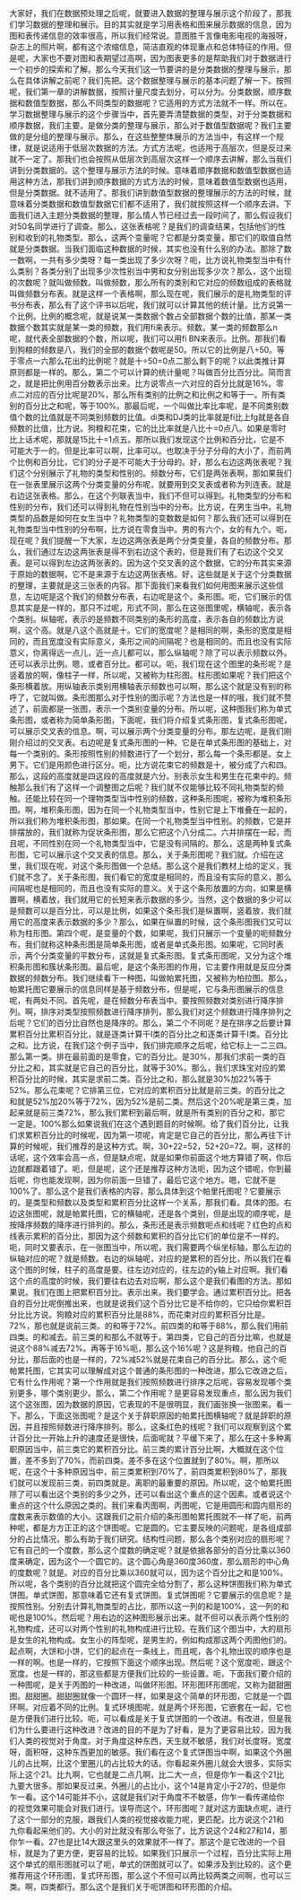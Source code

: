 大家好，我们在数据预处理之后呢，就要进入数据的整理与展示这个阶段了，那我们学习数据的整理和展示。目的其实就是学习用表格和图来展示数据的信息，因为图和表传递信息的效率很高，所以我们经常说。意图胜千言像电影电视的海报呀，杂志上的照片啊，都有这个浓缩信息，简洁直观的体现重点和总体特征的作用。但是呢，大家也不要对图和表期望过高啊，因为图表更多的是帮助我们对于数据进行一个初步的探索和了解。那么今天我们这一节要讲的是分类数据的整理与展示，那么在具体讲解之前呢？我们先把。这个数据整理与展示的基本问题了解一下。按照呢，我们第一章的讲解数据，按照计量尺度去划分，可以分为。分类数据，顺序数据和数值型数据，那么不同类型的数据呢？它适用的方式方法就不一样。所以在。学习数据整理与展示的这个步骤当中，首先要弄清楚数据的类型，对于分类数据和顺序数据，我们主要。是做分类的整理与展示，那么对于数值型数据呢？我们主要做的是分组的整理与展示。那么，在这些整整体展示的方法当中，有这样一个规律，就是说适用于低层次数据的方法。方式方法呢，也适用于高层次，但是反过来就不一定了。那我们也会按照从低层次到高层次这样一个顺序去讲解，那么当我们讲到分类数据的。这个整理与展示方法的时候。意味着顺序数据和数值型数据也适用这种方法，那我们讲到顺序数据的方式方法的时候，意味着数值型数据也适用，但是分类数据。就不适用了。那我们讲到数值型数据的整理展示的方法的时候，就意味着分类数据和数值型数据它们都不适用了，我们就按照这样一个顺序去讲。下面我们进入主题分类数据的整理，那么情人节已经过去一段时间了，那么假设我们对50名同学进行了调查。那么，这张表格呢？是我们的调查结果，包括他们的性别和收到的礼物类型。那么，这两个变量呢？它都是分类变量，那它们的取值自然就是分类数据。当我们面临这种数据的时候，其实也没有什么别的办法。那除了数一数啊，一共有多少类呀？每一类出现了多少次呀？呃，比方说礼物类型当中有什么类别？各类分别了出现多少次性别当中男和女分别出现多少次？那么，这个出现的次数呢？就叫做频数。叫做频数，那么所有的类别和它对应的频数组成的表格就叫做频数分布表。就是这样一个表格啊，那么现在呢，我们展示的是礼物类型的评书分布表，那么有了这个评书以后呢，我们就可以计算其他的统计量。比方说第一个比例。比例的概念呢，就是说某一类数据个数占全部数据个数的比值，那某一类数据个数其实就是某一类的频数，我们用fi来表示。频数。某一类的频数那么n呢，就代表全部数据的个数，所以呢，我们可以用fi BN来表示。比例。那我们看到狗粮的频数是八，我们的全部的数据个数呢是50。所以它的比例是八÷50。等于零点一六那么花出的比例呢？就是十÷50=0点二那么剩下的呢？以此类推计算原则都是一样的。那么，第二个可以计算的统计量呢？叫做百分比百分比。简而言之，就是把比例用百分数表示出来。比方说零点一六对应的百分比就是16%。零点二对应的百分比呢是20%，那么所有类别的比例之和比例之和等于一。所有类别的百分比之和呢，等于100%。那最后呢，一个叫做比率比率呢，是不同类别数值个数的比值就是不同类别频数的比值。di类和DJ类的比率就是fi比上fg就是各自频数的比值，比方说。狗粮和花束，它的比比率就是八比十=0点八。如果是零时比上话术呢，那就是15比十=1点五。那所以我们发现这个比例和百分比，它是不可能大于一的。但是比率可以啊，比率可以。也取决于分子分母的大小了，而前两个比例和百分比，它们的分子是不可能大于分母的。好，那么右边这两张表呢？我们这个分别展示了礼物的类型和性别的。频数分布，它们是两张表啊，那如果我们在一张表里展示这两个分类变量的分布呢，就要用到交叉表或者称为列连表。就是右边这张表格。那么，在这个列联表当中，我们不但可以得到。礼物类型的分布和性别的分布，我们还可以得到礼物在性别当中的分布。比方说，在男生当中。礼物类型的品数是如何在女生当中？礼物类型的变数数是如何？那么我们还可以得到在礼物类型当中性别的分布啊，比方说在零食当中。男的有六个，女的有九个。呃，现在呢？我们提醒一下大家，左边这两张表是两个分类变量，各自的频数分布。那么，我们通过左边这两张表是得不到右边这个表的，但是我们有了右边这个交叉表。是可以得到左边这两张表的。因为这个交叉表的这个数据，它的分布其实来源于原始的数据啊，它不是来源于左边这两张表格。好，这些就是关于这个分类数据的整理，主要就是这三张表的内容。那下面我们来看我们如何用图来展示这些信息，左边呢是这个我们的频数分布表，右边呢是这个。条形图。呃，它们展示的信息其实是是一样的，那只不过呢，形式不同，那么在这张图里呢，横轴呢，表示各个类别。纵轴呢，表示的是频数不同类别的条形的高度，表示各自的频数比方说啊，这个高。就是八这个高就是十。它们的宽度呢？是相同的啊，条形的宽度是相同的，而且宽度没有实际意义，条形之间的间隔呢？也是相同的。而且也没有实际意义，你离得远一点儿，近一点儿都可以，那么纵轴呢？除了可以表示频数以外。还可以表示比例。嗯，或者百分比。都可以。呃，我们现在这个图里的条形呢？是竖着放的啊，像柱子一样，所以呢，又被称为柱形图。柱形图如果呢？我们把这个条形横着放。用纵轴表示类别用横轴表示频数也可以啊，那么这个就是没有别的称呼了，它就叫做。条形图那么对于性别的图示呢？方法也是一样的哦，我们就不赘述了，前面都是一张图，表示一个类别变量的分布。所以呢，这种图我们称为单式条形图，或者称为简单条形图，下面呢，我们将介绍复式条形图，复式条形图呢，可以展示交叉表的信息。啊，可以展示两个分类变量的分布。那左边呢，是我们刚刚介绍过的交叉表。右边呢是复式条形图的一种。它是在单式条形图的基础上，对每一个类别的。条形按照性别的频数进行了一个划分，那么每一个条形都是。女上男下。它们是用颜色进行区分。呃，比方说花束它的频数是十，被分成了六和四。那么，这段的高度就是四这段的高度就是六分。别表示女生和男生在花束中的。频触那么我们有了这样一个调整图之后呢？我们就不仅能够比较不同礼物类型的频触。还能比较在同一个理物类型当中性别的频数，这种条形图呢，被称为堆积条形图。啊，堆积条形图，因为在同一个礼物类型当中，性别它是上下堆叠在一起的，所以我们称为堆积条形图，那如果。在同一个礼物类型当中性别。的频数，它是并排摆放的，我们就称为促状条形图，那么它把这个八分成二。六并排摆在一起，而且呢，不同性别在同一个礼物类型当中，它是没有间隔的。那么，这是两种复式条形图，它可以展示这个交叉表的信息。那么，关于条形图呢？我们就。介绍在这里，我们现在呢，对这个条形图做一个总结。那么这个是我们教材上给的定义，我们就不念了。关于条形图，我们看它的宽度是相同的，而且没有实际的意义，那么间隔呢也是相同的，而且也没有实际的意义。关于这个条形放置的方向，如果是横置啊，横着放，我们就用它的长短来表示数据的多少。当然，这个数据的多少可以是频数可以是百分比，可以是比例，如果这个条形我们是纵置啊，竖着放，我们就用它的高度来表示数据的多少？那么，如果在纵置的时候，这个条形图我们又可以称为柱形图。第四个呢，是变量的个数，如果呢，我们只展示一个变量的呃频数分布，我们就称这种条形图是简单条形图，或者是单式条形图。如果呢，它同时表示，两个分类变量的平数分布，这就是复式条形图。复式条形图呢，又分为这个堆积条形图和簇状条形图。最后呢，是这个条形图的作用，它主要作用就是反应分类数据的频数分布。我们继续看下一种图，叫做帕累托图，又被称为柏拉图。那么，帕累托图它要展示的信息同样是基于频数分布，但是呢，它与条形图展示的信息呢，有两处不同。首先呢，是在频数分布表当中。要按照频数对类别进行降序排列。啊，排序对类型按照频数进行降序排列，那么我们对这个频数进行降序排列之后呢？它们的百分比自然也是降序的。那么，第二个不同呢？是在排序之后要计算累积百分比累积百分比，就是逐类计算千I类的百分比之和逐类计算千I类。百分比之和。比方说，在我们这个例子当中，我们排完顺序之后呢，给它标上一二三四。那么第一类。排在最前面的是零食，它的百分比。是30%，那我们求前一类的百分比之和，其实就是它自己的百分比，就等于30%。那么，我们求珠宝对应的累积百分比的时候，其实是求前二类。百分比之和，那么就是30%加22%等于52%。那么花束呢？它排第三位，它对应的累积百分比就是前三类。的百分比之和就是52%加20%等于72%，因为52%是前二类。然后这个20%呢是第三类，加起来就是前三类72%，那么我们累积到最后啊，就是所有类别的百分之和，那它一定是。100%那么如果说我们在这个遇到题目的时候啊。给了我们百分比，让我们求累积百分比的时候呢，因为第一项呢，肯定是它自己的百分比，那么再往下计算的时候呢，我们推荐的是这种方式。啊，30+22=52，52+20=72。啊，这样的话呢，这个效率会高一点，但是缺点呢，就是如果你前面这个地方算错了啊，你后边就都跟着错了。呃，但是呢，这个还是推荐这种方法呃，因为这个错呢，你到最后呢，你也能发现啊，因为你前面一旦错了，最后它这个地方。嗯，它就不是100%了。那么这个是我们表格的内容，那么具体到这个帕里托图呢？它要展示的。是类型和频数以及类型和累积百分比这样一个关系，那我们看。具体的图。右边这张图呢，就是帕累托图，它的横轴呢，还是各个类别，但是出现的顺序呢，是按降序频数的降序进行排列的。那么，条形还是表示频数呃点和线呢？红色的点和线表示累积的百分比，那因为这个频数和累积的百分比它们的单位是不一样的。呃，同时又要表示，在一张图当中，所以呢，我们需要两个纵坐标轴，那么左边的纵轴对应的呢？就是频数。右边的纵轴呢，对应的是累积的百分比，所以我们在看这个图的时候，柱子的高度是要。往左边对应的，往左边的y轴上对应啊。我们看这个点的高度的时候，我们要往右边去对应啊，那么这个是我们看图的方法。那如果说。我们在图上把累积百分比。表示出来。我们要学会。通过累积百分比。把各自的百分比呢倒推出来，也就是说我们这个百分比它是不给你的，它只给你累积百分比比方说。狗粮对应的累积百分比是88%，而花束对应的累积百分比是。72%，那也就是说前三类。的和等于72%。前四类的和等于88%，那么我们用前四类。的和减去。前三类的和那么不就等于。第四类，它自己的百分比嘛，也就是说这个88%减去72%。再等于16%呃，那么这个16%呢？这是狗粮。他自己的百分比，那后面的也是一样的，72%减52%就是花束自己的百分比。那么，这个呃帕累托图，它其实可以理解成对这个普通的条形图的一种改进，那么它改进之后，它有什么作用呢？第一个作用就是我们按照频数进行排序之后呢，容易发现哪个类别更多，哪个类别更少。那么，第二个作用呢？是更容易发现重点，那么因为我们这个这张图，因为数据的原因，它表现的不是很明显，我们画张换一张图来。看一下。那么，下面这张图呢？是这个关于辞职原因的帕累托图横轴呢？就是辞职的原因，并且按照频数进行降序排列。那么，这条红色的线呢？我们可以观察到这个累计百分比一开始上升的速度还是很快，后面呢就？平缓下来了，那么在这十多种离职原因当中，前三类它的累积百分比。前三类的累计百分比啊，大概就在这个位置，差不多到了70%，而前四类。差不多在这个位置就到了80%。啊，那所以呢，在这个十多种原因当中，前三类累积到70%了，前四类累积到80%了，那我们就可以发现前三类，前四类就是。离职的最重要的原因。所以呢，这个帕累托图除了可以看出这个类别的多少之外，还可以看出这个重点的这个因素。或者说这个重点的这个什么原因之类的。我们来看丙图啊，丙图呢，它是用圆形和圆内扇形的度数来表示数值的大小。这跟我们之前介绍的条形图帕累托图就不一样了呃，前两种呢，都是方方正正的这个饼图呢。它是圆的。它主要反映的问题呢，是各组成部分的占比情况，那么有助于我们研究。结构性问题，那么各个类别对应的扇形呢？它有自己的一个度数，那么这个度数的确定呢？就是依据各部分的百分比乘以360度来确定，因为这个一个圆它的。这个圆心角是360度360度，那么扇形的中心角的度数呢？就是。对应的百分比乘以360就可以，因为这个百分比之和是100%。所以呢，各个类别的百分比就把这个圆完全给分割了，那么这种饼图我们称为单式饼图。单式饼图，那意味着它还有复式饼图。复式饼图呢？它要展示的信息呢？是按照性别。分别去计算礼物类型的占比，那所以这一列的和是100%，这一列的和呢也是100%。然后呢？用右边的这种图形展示出来。就不但可以表示两个性别的礼物构成，还可以对两个性别的礼物构成进行比较。在我们这个图当中，大的扇形是女生的礼物构成。女生小的阵型呢，是男生的，例如构成那这两个丙图他们的。起点啊，大饼和小饼，它们的起点在一条线上，而且呢，各个礼物出现的顺序也是一样的啊。也是一样的，它按照下面这个顺序出现。然后呢？这个宽度呃，跟这个宽度。也是一样的，那这些都是方便我们比较的一些设置。呃，下面我们要介绍的一种图呢，是关于丙图的一种改进，叫做环形图。环形图环形图呢，又称为甜甜圈图。甜甜圈。甜甜圈就像一个圆环一样，如果是这个简单的环形图，它就是一个圆环啊。对应着不同的比例。复式环境图呢，就是两个环形图，它嵌套在一起，它也是方便我们进行比较。呃，可以看成是关于复式饼图的一个改进。有改进，但是我们为什么要进行这种改进？改进的目的不是为了好看，是为了更容易比较，因为我们人类的视觉对于角度。对于角度这种东西，天生就不敏感，我们对长度呀。宽度呀，面积呀，这种东西更加的敏感。我们看在这个复式饼图当中啊，如果这个外圈儿的占比啊，比这个里圈儿的占比较大的话。你看起来外圈儿就会大很多，实际实际上这个21。比九啊，它也就是二点几啊，比二大一点，但是你乍一看这个21比九要大很多。那如果反过来。外圈儿的占比小，这个14是肯定小于27的，但是你乍一看。这个14可能并不小，这就是我们对于角度不不敏感，你乍一看传递给你的视觉效果可能会对我们进行。误导而这个。环形图呢？就对这方面缺点呢，进行了这个一部分的克服，跟我们人类的视觉接收能力呢，更匹配，比方说这个21和九你看起来他们的。大小的对比就没有那么夸张了，比方说这个24和27和14，那你乍一看。27也是比14大跟这里头的效果就不一样了。那这个是它改进的一个目标，就是为了更方便，更容易的比较。如果我们只展示一个过程，百分比实际上用这个单式的扇形图就可以了呃，单式的饼图就可以了。如果涉及到比较的。这个更推荐用这个环形图，复式环形图，那么这个不但可以两比较两类之间啊，也可以三类。啊，四类都行。那么这个是我们关于呃饼图和环形图的介绍。